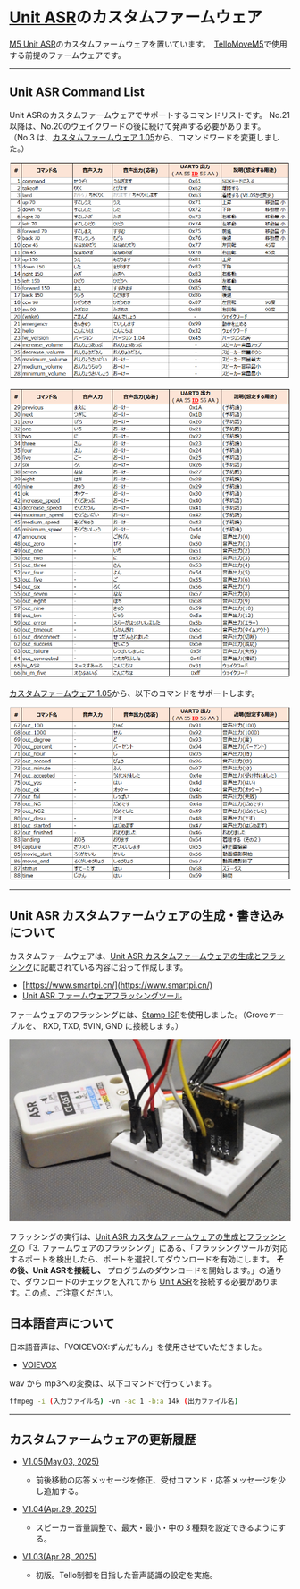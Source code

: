 # [Unit ASR](https://docs.m5stack.com/en/unit/Unit%20ASR)のカスタムファームウェア

[M5 Unit ASR](https://docs.m5stack.com/ja/unit/Unit%20ASR)のカスタムファームウェアを置いています。　[TelloMoveM5](https://github.com/MRSa/TelloMoveM5)で使用する前提のファームウェアです。

--------

## Unit ASR Command List

Unit ASRのカスタムファームウェアでサポートするコマンドリストです。
No.21 以降は、No.20のウェイクワードの後に続けて発声する必要があります。
（No.3 は、[カスタムファームウェア 1.05](jx_ci_03t_firmware_v105.bin)から、コマンドワードを変更しました。）

![ASR Command List](ASR_commands.png)

![ASR Command List(2)](ASR_commands2.png)

[カスタムファームウェア 1.05](jx_ci_03t_firmware_v105.bin)から、以下のコマンドをサポートします。

![ASR Command List(3)](ASR_commands3.png)

--------

## Unit ASR カスタムファームウェアの生成・書き込みについて

カスタムファームウェアは、[Unit ASR カスタムファームウェアの生成とフラッシング](https://docs.m5stack.com/ja/guide/offline_voice/unit_asr/firmware)に記載されている内容に沿って作成します。

- [https://www.smartpi.cn/](https://www.smartpi.cn/)
- [Unit ASR ファームウェアフラッシングツール](https://m5stack-doc.oss-cn-shenzhen.aliyuncs.com/635/CI-03T_Serial_burning_software_V3.7.3.zip)

ファームウェアのフラッシングには、[Stamp ISP](https://docs.m5stack.com/ja/module/StampISP)を使用しました。（Groveケーブルを、 RXD, TXD, 5VIN, GND に接続します。）

![StampISPの配線](StampISP.jpg)

フラッシングの実行は、[Unit ASR カスタムファームウェアの生成とフラッシング](https://docs.m5stack.com/ja/guide/offline_voice/unit_asr/firmware)の「3. ファームウェアのフラッシング」にある、「フラッシングツールが対応するポートを検出したら、ポートを選択してダウンロードを有効にします。 **その後、Unit ASRを接続し、** プログラムのダウンロードを開始します。」の通りで、ダウンロードのチェックを入れてから [Unit ASR](https://docs.m5stack.com/ja/unit/Unit%20ASR)を接続する必要があります。この点、ご注意ください。

## 日本語音声について

日本語音声は、「VOICEVOX:ずんだもん」を使用させていただきました。

- [VOIEVOX](https://voicevox.hiroshiba.jp/)

wav から mp3への変換は、以下コマンドで行っています。

```sh
ffmpeg -i (入力ファイル名) -vn -ac 1 -b:a 14k (出力ファイル名)
```

--------

## カスタムファームウェアの更新履歴

- [V1.05(May.03, 2025)](jx_ci_03t_firmware_v105.bin)
  - 前後移動の応答メッセージを修正、受付コマンド・応答メッセージを少し追加する。

- [V1.04(Apr.29, 2025)](jx_ci_03t_firmware_v104.bin)
  - スピーカー音量調整で、最大・最小・中の３種類を設定できるようにする。

- [V1.03(Apr.28, 2025)](jx_ci_03t_firmware_v103.bin)
  - 初版。Tello制御を目指した音声認識の設定を実施。
